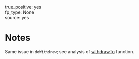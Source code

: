 true_positive: yes  
fp_type: None  
source: yes

# Notes

Same issue in `doWithdraw`; see analysis of <a href="../0x205c2878-1-withdrawTo(address,uint256)/">withdrawTo</a> function.


